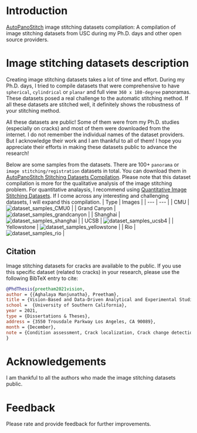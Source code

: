 # Introduction 
[AutoPanoStitch](https://github.com/preethamam/AutomaticPanoramicImageStitching-AutoPanoStitch) image stitching datasets compilation: A compilation of image stitching datasets from USC during my Ph.D. days and other open source providers.


# Image stitching datasets description
Creating image stitching datasets takes a lot of time and effort. During my Ph.D. days, I tried to compile datasets that were comprehensive to have `spherical`, `cylindrical` or `planar` and full view `360 x 180-degree` panoramas. These datasets posed a real challenge to the automatic stitching method. If all these datasets are stitched well, it definitely shows the robustness of your stitching method.

All these datasets are public! Some of them were from my Ph.D. studies (especially on cracks) and most of them were downloaded from the internet. I do not remember the individual names of the dataset providers. But I acknowledge their work and I am thankful to all of them! I hope you appreciate their efforts in making these datasets public to advance the research!

Below are some samples from the datasets. There are 100+ `panorama` or `image stitching/registration` datasets in total. You can download them in [AutoPanoStitch Stitching Datasets Compilation](https://1drv.ms/f/s!AlFYM4jwmzqrtaBpxVMpJegvN9QVZw?e=UIaYug). Please note that this dataset compilation is more for the qualitative analysis of the image stitching problem. For quantitative analaysis, I recommend using [Quantitative Image Stitching Datasets](https://github.com/visionxiang/Image-Stitching-Dataset). If I come across any interesting and challenging datasets, I will expand this compilation.
| Type | Images |
| --- | --- |
| CMU | ![dataset_samples_CMU0](https://github.com/preethamam/AutomaticPanoramicImageStitching-AutoPanoStitch/assets/28588878/2f671d2e-8653-4bcb-97d0-cda4f61c768c) |
| Grand Canyon | ![dataset_samples_grandcanyon](https://github.com/preethamam/AutomaticPanoramicImageStitching-AutoPanoStitch/assets/28588878/a8992326-ab6e-4eae-9927-99cfc0a02e8f) |
| Shanghai | ![dataset_samples_shanghai](https://github.com/preethamam/AutomaticPanoramicImageStitching-AutoPanoStitch/assets/28588878/511bb054-00b6-46da-827e-762ef889a8a4) |
| UCSB | ![dataset_samples_ucsb4](https://github.com/preethamam/AutomaticPanoramicImageStitching-AutoPanoStitch/assets/28588878/d91316e6-f80c-47be-8d38-540cf6b14518) |
| Yellowstone | ![dataset_samples_yellowstone](https://github.com/preethamam/AutomaticPanoramicImageStitching-AutoPanoStitch/assets/28588878/448af5f8-ac88-4a4e-8306-0b65bff37fcf) |
| Rio | ![dataset_samples_rio](https://github.com/preethamam/AutomaticPanoramicImageStitching-AutoPanoStitch/assets/28588878/dfe34aa7-2d81-486f-9c97-1a1bdb16fc20) |

## Citation
Image stitching datasets for cracks are available to the public. If you use this specific dataset (related to cracks) in your research, please use the following BibTeX entry to cite:
```bibtex
@PhdThesis{preetham2021vision,
author = {{Aghalaya Manjunatha}, Preetham},
title = {Vision-Based and Data-Driven Analytical and Experimental Studies into Condition Assessment and Change Detection of Evolving Civil, Mechanical and Aerospace Infrastructures},
school =  {University of Southern California},
year = 2021,
type = {Dissertations & Theses},
address = {3550 Trousdale Parkway Los Angeles, CA 90089},
month = {December},
note = {Condition assessment, Crack localization, Crack change detection, Synthetic crack generation, Sewer pipe condition assessment, Mechanical systems defect detection and quantification}
}
```

# Acknowledgements
I am thankful to all the authors who made the image stitching datasets public.

# Feedback
Please rate and provide feedback for further improvements.


